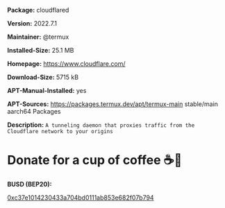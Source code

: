 __Package:__ cloudflared

__Version:__ 2022.7.1

__Maintainer:__ @termux

__Installed-Size:__ 25.1 MB

__Homepage:__ https://www.cloudflare.com/

__Download-Size:__ 5715 kB

__APT-Manual-Installed:__ yes

__APT-Sources:__ https://packages.termux.dev/apt/termux-main stable/main aarch64 Packages

__Description:__ `A tunneling daemon that proxies traffic from the Cloudflare network to your origins`

# Donate for a cup of coffee ☕🥯

__BUSD (BEP20):__

<a href="https://metamask.io/"> 0xc37e1014230433a704bd0111ab853e682f07b794 </a>

